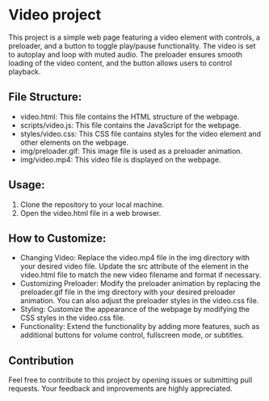 # Video project
This project is a simple web page featuring a video element with controls, a preloader, and a button 
to toggle play/pause functionality. The video is set to autoplay and loop with muted audio. 
The preloader ensures smooth loading of the video content, and the button allows users to control playback.

## File Structure:
* video.html: This file contains the HTML structure of the webpage.
* scripts/video.js: This file contains the JavaScript for the webpage.
* styles/video.css: This CSS file contains styles for the video element and other elements on the webpage.
* img/preloader.gif: This image file is used as a preloader animation.
* img/video.mp4: This video file is displayed on the webpage.

## Usage:
1. Clone the repository to your local machine.
2. Open the video.html file in a web browser.

## How to Customize:
* Changing Video: Replace the video.mp4 file in the img directory with your desired video file. Update the src attribute of the <source> element in the video.html file to match the new video filename and format if necessary.
* Customizing Preloader: Modify the preloader animation by replacing the preloader.gif file in the img directory with your desired preloader animation. You can also adjust the preloader styles in the video.css file.
* Styling: Customize the appearance of the webpage by modifying the CSS styles in the video.css file.
* Functionality: Extend the functionality by adding more features, such as additional buttons for volume control, fullscreen mode, or subtitles.

## Contribution
Feel free to contribute to this project by opening issues or submitting pull requests. Your feedback and improvements are highly appreciated.
